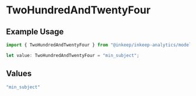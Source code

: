 # TwoHundredAndTwentyFour

## Example Usage

```typescript
import { TwoHundredAndTwentyFour } from "@inkeep/inkeep-analytics/models/operations";

let value: TwoHundredAndTwentyFour = "min_subject";
```

## Values

```typescript
"min_subject"
```
